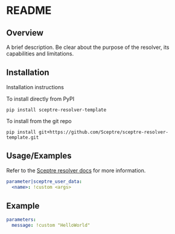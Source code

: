 # README

## Overview

A brief description. Be clear about the purpose of the resolver,
its capabilities and limitations.

## Installation

Installation instructions

To install directly from PyPI
```shell
pip install sceptre-resolver-template
```

To install from the git repo
```shell
pip install git+https://github.com/Sceptre/sceptre-resolver-template.git
```

## Usage/Examples

Refer to the [Sceptre resolver docs](https://docs.sceptre-project.org/latest/docs/resolvers.html#resolvers)
for more information.

```yaml
parameter|sceptre_user_data:
  <name>: !custom <args>
```

## Example

```yaml
parameters:
  message: !custom "HelloWorld"
```
